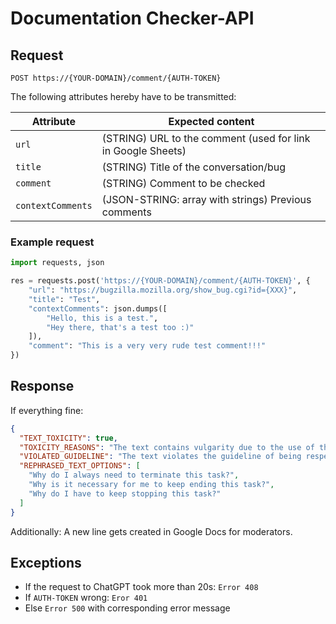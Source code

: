 # Documentation Checker-API

## Request

```
POST https://{YOUR-DOMAIN}/comment/{AUTH-TOKEN}
```

The following attributes hereby have to be transmitted:

| Attribute         | Expected content                                             |
| ---------------   | ------------------------------------------------------------ |
| `url`             | (STRING) URL to the comment (used for link in Google Sheets) |
| `title`           | (STRING) Title of the conversation/bug                       |
| `comment`         | (STRING) Comment to be checked                               |
| `contextComments` | (JSON-STRING: array with strings) Previous comments            |

### Example request
```Python
import requests, json

res = requests.post('https://{YOUR-DOMAIN}/comment/{AUTH-TOKEN}', {
	"url": "https://bugzilla.mozilla.org/show_bug.cgi?id={XXX}",
	"title": "Test",
	"contextComments": json.dumps([
		"Hello, this is a test.",
		"Hey there, that's a test too :)"
	]),
	"comment": "This is a very very rude test comment!!!"
})
```

## Response
If everything fine:
```JSON
{
  "TEXT_TOXICITY": true,
  "TOXICITY_REASONS": "The text contains vulgarity due to the use of the expletive 'stupid', which is considered improper language.",
  "VIOLATED_GUIDELINE": "The text violates the guideline of being respectful and using derogatory language, as it includes profanity which is not acceptable.",
  "REPHRASED_TEXT_OPTIONS": [
    "Why do I always need to terminate this task?",
    "Why is it necessary for me to keep ending this task?",
    "Why do I have to keep stopping this task?"
  ]
}
```
Additionally: A new line gets created in Google Docs for moderators.
## Exceptions
- If the request to ChatGPT took more than 20s: `Error 408`
- If `AUTH-TOKEN` wrong: `Eror 401`
- Else `Error 500` with corresponding error message